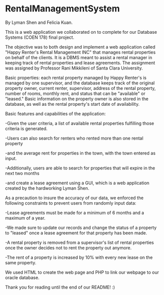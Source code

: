 # RentalManagementSystem
By Lyman Shen and Felicia Kuan. 

This is a web application we collaborated on to complete for our Database Systems (COEN 178) final project. 

The objective was to both design and implement a web application called "Happy Renter's Rental Management INC" that manages rental properties on behalf of the clients. It is a DBMS meant to assist a rental manager in keeping track of rental properties and lease agreements. The assignment was assigned by Professor Rani Mikkileni of Santa Clara University. 

Basic properties: each rental property managed by Happy Renter's is managed by one supervisor, and the database keeps track of the original property owner, current renter, supervisor, address of the rental property, number of rooms, monthly rent, and status that can be "available" or "leased." Basic information on the property owner is also stored in the database, as well as the rental property's start date of availability. 

Basic features and capabilities of the application: 

-Given the user criteria, a list of available rental properties fulfilling those criteria is generated. 

-Users can also search for renters who rented more than one rental property 

-and the average rent for properties in the town, with the town entered as input. 

-Additionally, users are able to search for properties that will expire in the next two months

-and create a lease agreement using a GUI, which is a web application created by the hardworking Lyman Shen.

As a precaution to insure the accuracy of our data, we enforced the following constraints to prevent users from randomly input data:

-Lease agreements must be made for a minimum of 6 months and a maximum of a year.

-We made sure to update our records and change the status of a property to "leased" once a lease agreement for that property has been made.

-A rental property is removed from a supervisor's list of rental properties once the owner decides not to rent the property out anymore.

-The rent of a property is increased by 10% with every new lease on the same property.

We used HTML to create the web page and PHP to link our webpage to our oracle database.

Thank you for reading until the end of our README! :)
